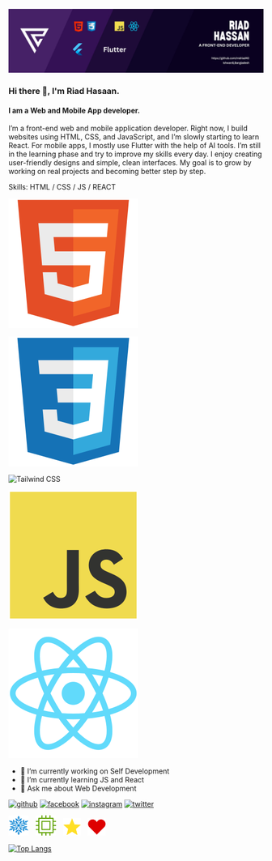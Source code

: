 ![I am a Web and Mobile App developer.](https://github.com/mdriad40/mdriad40/blob/main/Github_Banner.jpg?raw=true)

### Hi there 👋, I'm Riad Hasaan.
#### I am a Web and Mobile App developer.


I’m a front-end web and mobile application developer. Right now, I build websites using HTML, CSS, and JavaScript, and I’m slowly starting to learn React. For mobile apps, I mostly use Flutter with the help of AI tools. I’m still in the learning phase and try to improve my skills every day. I enjoy creating user-friendly designs and simple, clean interfaces. My goal is to grow by working on real projects and becoming better step by step.

Skills: HTML / CSS / JS  / REACT
<!-- HTML -->
![HTML](https://raw.githubusercontent.com/devicons/devicon/master/icons/html5/html5-original.svg)

<!-- CSS -->
![CSS](https://raw.githubusercontent.com/devicons/devicon/master/icons/css3/css3-original.svg)

<!-- Tailwind CSS -->
![Tailwind CSS](https://www.vectorlogo.zone/logos/tailwindcss/tailwindcss-icon.svg)

<!-- JavaScript -->
![JavaScript](https://raw.githubusercontent.com/devicons/devicon/master/icons/javascript/javascript-original.svg)

<!-- React -->
![React](https://raw.githubusercontent.com/devicons/devicon/master/icons/react/react-original.svg)

- 🔭 I’m currently working on Self Development 
- 🌱 I’m currently learning JS and React 
- 💬 Ask me about Web Development 


[<img src='https://cdn.jsdelivr.net/npm/simple-icons@3.0.1/icons/github.svg' alt='github' height='40'>](https://github.com/mdriad40)  [<img src='https://cdn.jsdelivr.net/npm/simple-icons@3.0.1/icons/facebook.svg' alt='facebook' height='40'>](https://www.facebook.com/riad.hassan.06)  [<img src='https://cdn.jsdelivr.net/npm/simple-icons@3.0.1/icons/instagram.svg' alt='instagram' height='40'>](https://www.instagram.com/riad_hass_an/)  [<img src='https://cdn.jsdelivr.net/npm/simple-icons@3.0.1/icons/twitter.svg' alt='twitter' height='40'>](https://twitter.com/riad_hass_an)  

<a href='https://archiveprogram.github.com/'><img src='https://raw.githubusercontent.com/acervenky/animated-github-badges/master/assets/acbadge.gif' width='40' height='40'></a> <a href='https://docs.github.com/en/developers'><img src='https://raw.githubusercontent.com/acervenky/animated-github-badges/master/assets/devbadge.gif' width='40' height='40'></a> <a href='https://stars.github.com/'><img src='https://raw.githubusercontent.com/acervenky/animated-github-badges/master/assets/starbadge.gif' width='35' height='35'></a> <a href='https://docs.github.com/en/github/supporting-the-open-source-community-with-github-sponsors'><img src='https://raw.githubusercontent.com/acervenky/animated-github-badges/master/assets/sponsorbadge.gif' width='35' height='35'></a> 

[![Top Langs](https://github-readme-stats.vercel.app/api/top-langs/?username=mdriad40)](https://github.com/anuraghazra/github-readme-stats)

